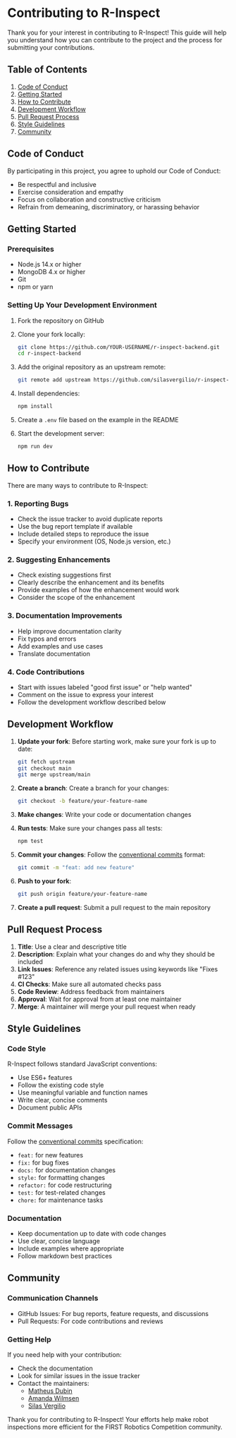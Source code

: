 # Contributing to R-Inspect

Thank you for your interest in contributing to R-Inspect! This guide will help you understand how you can contribute to the project and the process for submitting your contributions.

## Table of Contents

1. [Code of Conduct](#code-of-conduct)
2. [Getting Started](#getting-started)
3. [How to Contribute](#how-to-contribute)
4. [Development Workflow](#development-workflow)
5. [Pull Request Process](#pull-request-process)
6. [Style Guidelines](#style-guidelines)
7. [Community](#community)

## Code of Conduct

By participating in this project, you agree to uphold our Code of Conduct:

- Be respectful and inclusive
- Exercise consideration and empathy
- Focus on collaboration and constructive criticism
- Refrain from demeaning, discriminatory, or harassing behavior

## Getting Started

### Prerequisites

- Node.js 14.x or higher
- MongoDB 4.x or higher
- Git
- npm or yarn

### Setting Up Your Development Environment

1. Fork the repository on GitHub
2. Clone your fork locally:
   ```bash
   git clone https://github.com/YOUR-USERNAME/r-inspect-backend.git
   cd r-inspect-backend
   ```

3. Add the original repository as an upstream remote:
   ```bash
   git remote add upstream https://github.com/silasvergilio/r-inspect-backend.git
   ```

4. Install dependencies:
   ```bash
   npm install
   ```

5. Create a `.env` file based on the example in the README
6. Start the development server:
   ```bash
   npm run dev
   ```

## How to Contribute

There are many ways to contribute to R-Inspect:

### 1. Reporting Bugs

- Check the issue tracker to avoid duplicate reports
- Use the bug report template if available
- Include detailed steps to reproduce the issue
- Specify your environment (OS, Node.js version, etc.)

### 2. Suggesting Enhancements

- Check existing suggestions first
- Clearly describe the enhancement and its benefits
- Provide examples of how the enhancement would work
- Consider the scope of the enhancement

### 3. Documentation Improvements

- Help improve documentation clarity
- Fix typos and errors
- Add examples and use cases
- Translate documentation

### 4. Code Contributions

- Start with issues labeled "good first issue" or "help wanted"
- Comment on the issue to express your interest
- Follow the development workflow described below

## Development Workflow

1. **Update your fork**: Before starting work, make sure your fork is up to date:
   ```bash
   git fetch upstream
   git checkout main
   git merge upstream/main
   ```

2. **Create a branch**: Create a branch for your changes:
   ```bash
   git checkout -b feature/your-feature-name
   ```

3. **Make changes**: Write your code or documentation changes

4. **Run tests**: Make sure your changes pass all tests:
   ```bash
   npm test
   ```

5. **Commit your changes**: Follow the [conventional commits](https://www.conventionalcommits.org/) format:
   ```bash
   git commit -m "feat: add new feature"
   ```

6. **Push to your fork**:
   ```bash
   git push origin feature/your-feature-name
   ```

7. **Create a pull request**: Submit a pull request to the main repository

## Pull Request Process

1. **Title**: Use a clear and descriptive title
2. **Description**: Explain what your changes do and why they should be included
3. **Link Issues**: Reference any related issues using keywords like "Fixes #123"
4. **CI Checks**: Make sure all automated checks pass
5. **Code Review**: Address feedback from maintainers
6. **Approval**: Wait for approval from at least one maintainer
7. **Merge**: A maintainer will merge your pull request when ready

## Style Guidelines

### Code Style

R-Inspect follows standard JavaScript conventions:

- Use ES6+ features
- Follow the existing code style
- Use meaningful variable and function names
- Write clear, concise comments
- Document public APIs

### Commit Messages

Follow the [conventional commits](https://www.conventionalcommits.org/) specification:

- `feat:` for new features
- `fix:` for bug fixes
- `docs:` for documentation changes
- `style:` for formatting changes
- `refactor:` for code restructuring
- `test:` for test-related changes
- `chore:` for maintenance tasks

### Documentation

- Keep documentation up to date with code changes
- Use clear, concise language
- Include examples where appropriate
- Follow markdown best practices

## Community

### Communication Channels

- GitHub Issues: For bug reports, feature requests, and discussions
- Pull Requests: For code contributions and reviews

### Getting Help

If you need help with your contribution:

- Check the documentation
- Look for similar issues in the issue tracker
- Contact the maintainers:
  - [Matheus Dubin](https://github.com/MatheusD)
  - [Amanda Wilmsen](https://github.com/amandacwilmsen)
  - [Silas Vergilio](https://github.com/silasvergilio)

Thank you for contributing to R-Inspect! Your efforts help make robot inspections more efficient for the FIRST Robotics Competition community. 